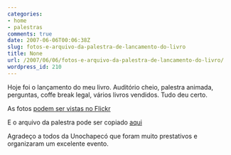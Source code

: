 ```yaml
---
categories:
- home
- palestras
comments: true
date: 2007-06-06T00:06:38Z
slug: fotos-e-arquivo-da-palestra-de-lancamento-do-livro
title: None
url: /2007/06/06/fotos-e-arquivo-da-palestra-de-lancamento-do-livro/
wordpress_id: 210
---
```


Hoje foi o lançamento do meu livro. Auditório cheio, palestra animada, perguntas, coffe break legal, vários livros vendidos. Tudo deu certo.




As fotos [podem ser vistas no Flickr](http://www.flickr.com/photos/eltonminetto/tags/lan%C3%A7amentolivro/)




E o arquivo da palestra pode ser copiado [aqui](/docs/lancamento_livro.pdf)




Agradeço a todos da Unochapecó que foram muito prestativos e organizaram um excelente evento.

